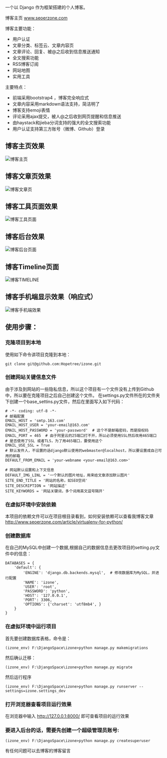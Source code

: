 一个以 Django 作为框架搭建的个人博客。

博客主页 www.seoerzone.com

博客主要功能：
- 用户认证
- 文章分类、标签云、文章内容页
- 文章评论、回复、被@之后收到信息推送通知
- 全文搜索功能
- RSS博客订阅
- 网站地图
- 实用工具

主要特点：
- 前端采用bootstrap4 ，博客完全响应式
- 文章内容采用markdown语法支持，简洁明了
- 博客支持emoji表情
- 评论采用ajax提交，被人@之后收到网页提醒和信息推送
- 由haystack和jieba分词支持的强大的全文搜索功能
- 用户认证支持第三方账号（微博、Github）登录

## 博客主页效果
![博客主页](http://cdn.seoerzone.com/article/180321/seoerzone-01.png)

## 博客文章页效果
![博客文章页](http://cdn.seoerzone.com/article/180321/seoerzone-03.png)

## 博客工具页面效果
![博客工具页面](http://cdn.seoerzone.com/article/180321/seoerzone-02.png)

## 博客后台效果
![博客后台页面](http://cdn.seoerzone.com/article/180321/seoerzone-admin.png)

## 博客Timeline页面
![博客TIMELINE](http://cdn.seoerzone.com/article/180321/seoerzone-timeline.png)

## 博客手机端显示效果（响应式）
![博客手机端效果](http://cdn.seoerzone.com/article/180321/seoerzone-m.png)

## 使用步骤：

### 克隆项目到本地
使用如下命令讲项目克隆到本地：
```
git clone git@github.com:Hopetree/izone.git
```

### 创建网站关键信息文件
由于涉及到网站的一些隐私信息，所以这个项目有一个文件没有上传到Github中，所以要在克隆项目之后自己创建这个文件。
在settings.py文件所在的文件夹下创建一个base_settins.py文件，然后在里面写入如下代码：
```
# -*- coding: utf-8 -*-
# 邮箱配置
EMAIL_HOST = 'smtp.163.com'
EMAIL_HOST_USER = 'your-email@163.com'
EMAIL_HOST_PASSWORD = 'your-password'  # 这个不是邮箱密码，而是授权码
EMAIL_PORT = 465  # 由于阿里云的25端口打不开，所以必须使用SSL然后改用465端口
# 是否使用了SSL 或者TLS，为了用465端口，要使用这个
EMAIL_USE_SSL = True
# 默认发件人，不设置的话django默认使用的webmaster@localhost，所以要设置成自己可用的邮箱
DEFAULT_FROM_EMAIL = 'your-webname <your-email@163.com>'

# 网站默认设置和上下文信息
DEFAULT_IMG_LINL = '一个默认的图片地址，用来给文章添加默认图片'
SITE_END_TITLE = '网站的名称，如SEO空间'
SITE_DESCRIPTION = '网站描述'
SITE_KEYWORDS = '网站关键词，多个词用英文逗号隔开'
```

### 在虚拟环境中安装依赖
本项目的依赖文件可以在项目根目录看到，如何安装依赖可以查看我博客文章 http://www.seoerzone.com/article/virtualenv-for-python/

### 创建数据库
在自己的MySQL中创建一个数据,根据自己的数据信息去更改项目的setting.py文件中的信息：
```
DATABASES = {
    'default': {
        'ENGINE': 'django.db.backends.mysql',  # 修改数据库为MySQL，并进行配置
        'NAME': 'izone',
        'USER': 'root',
        'PASSWORD': 'python',
        'HOST': '127.0.0.1',
        'PORT': 3306,
        'OPTIONS': {'charset': 'utf8mb4', }
    }
}
```

### 在虚拟环境中运行项目
首先要创建数据库表格，命令是：
```
(izone_env) F:\DjangoSpace\izone>python manage.py makemigrations
```
然后确认迁移：
```
(izone_env) F:\DjangoSpace\izone>python manage.py migrate
```
然后运行程序
```
(izone_env) F:\DjangoSpace\izone>python manage.py runserver --settings=izone.settings_dev
```

### 打开浏览器查看项目运行效果
在浏览器中输入 http://127.0.0.1:8000/ 即可查看项目的运行效果

### 要进入后台的话，需要先创建一个超级管理员账号:
```
(izone_env) F:\DjangoSpace\izone>python manage.py createsuperuser
```

有任何问题可以去博客的博客留言